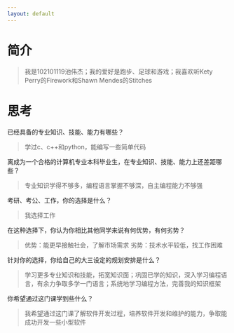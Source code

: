 ```yaml
---
layout: default
---
```


# 简介

> 我是102101119池伟杰；我的爱好是跑步、足球和游戏；我喜欢听Kety Perry的Firework和Shawn Mendes的Stitches

# 思考

已经具备的专业知识、技能、能力有哪些？
> 学过c、c++和python，能编写一些简单代码

离成为一个合格的计算机专业本科毕业生，在专业知识、技能、能力上还差距哪些？
> 专业知识学得不够多，编程语言掌握不够深，自主编程能力不够强

考研、考公、工作，你的选择是什么？
> 我选择工作

在这种选择下，你认为你相比其他同学来说有何优势，有何劣势？
> 优势：能更早接触社会，了解市场需求
劣势：技术水平较低，找工作困难

针对你的选择，你给自己的大三设定的规划安排是什么？
> 学习更多专业知识和技能，拓宽知识面；巩固已学的知识，深入学习编程语言，有余力争取多学一门语言；系统地学习编程方法，完善我的知识框架

你希望通过这门课学到些什么？
> 我希望通过这门课了解软件开发过程，培养软件开发和维护的能力，争取能成功开发一些小型软件
